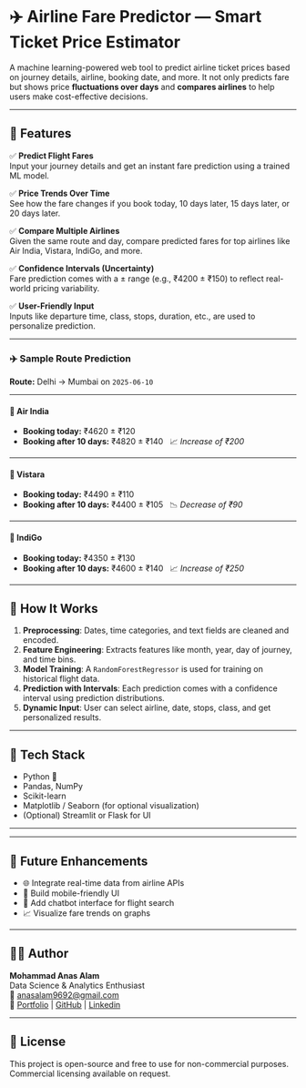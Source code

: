 # ✈️ Airline Fare Predictor — Smart Ticket Price Estimator

A machine learning-powered web tool to predict airline ticket prices based on journey details, airline, booking date, and more. It not only predicts fare but shows price **fluctuations over days** and **compares airlines** to help users make cost-effective decisions.

---

## 🚀 Features

✅ **Predict Flight Fares**  
Input your journey details and get an instant fare prediction using a trained ML model.

✅ **Price Trends Over Time**  
See how the fare changes if you book today, 10 days later, 15 days later, or 20 days later.

✅ **Compare Multiple Airlines**  
Given the same route and day, compare predicted fares for top airlines like Air India, Vistara, IndiGo, and more.

✅ **Confidence Intervals (Uncertainty)**  
Fare prediction comes with a ± range (e.g., ₹4200 ± ₹150) to reflect real-world pricing variability.

✅ **User-Friendly Input**  
Inputs like departure time, class, stops, duration, etc., are used to personalize prediction.

---

### ✈️ Sample Route Prediction

**Route:** Delhi → Mumbai on `2025-06-10`

---

#### 🛫 Air India
- **Booking today:** ₹4620 ± ₹120  
- **Booking after 10 days:** ₹4820 ± ₹140 &nbsp; 📈 *Increase of ₹200*

---

#### 🛫 Vistara
- **Booking today:** ₹4490 ± ₹110  
- **Booking after 10 days:** ₹4400 ± ₹105 &nbsp; 📉 *Decrease of ₹90*

---

#### 🛫 IndiGo
- **Booking today:** ₹4350 ± ₹130  
- **Booking after 10 days:** ₹4600 ± ₹140 &nbsp; 📈 *Increase of ₹250*



---

## 🧠 How It Works

1. **Preprocessing**: Dates, time categories, and text fields are cleaned and encoded.
2. **Feature Engineering**: Extracts features like month, year, day of journey, and time bins.
3. **Model Training**: A `RandomForestRegressor` is used for training on historical flight data.
4. **Prediction with Intervals**: Each prediction comes with a confidence interval using prediction distributions.
5. **Dynamic Input**: User can select airline, date, stops, class, and get personalized results.

---

## 🧪 Tech Stack

- Python 🐍
- Pandas, NumPy
- Scikit-learn
- Matplotlib / Seaborn (for optional visualization)
- (Optional) Streamlit or Flask for UI

---


---

## 📌 Future Enhancements

- 🌐 Integrate real-time data from airline APIs
- 📱 Build mobile-friendly UI
- 💬 Add chatbot interface for flight search
- 📈 Visualize fare trends on graphs

---

## 👨‍💻 Author

**Mohammad Anas Alam**  
Data Science & Analytics Enthusiast  
📧 anasalam9692@gmail.com  
🔗 [Portfolio](https://mohammadanas02.github.io/Anas-Portfolio/) | [GitHub](https://github.com/mohammadanas02) | [Linkedin](https://www.linkedin.com/in/mohammad-anas02/)

---

## 📄 License

This project is open-source and free to use for non-commercial purposes.  
Commercial licensing available on request.




